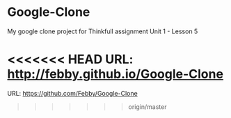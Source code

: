 Google-Clone
============

My google clone project for Thinkfull assignment Unit 1 - Lesson 5

<<<<<<< HEAD
URL: http://febby.github.io/Google-Clone
=======
URL: https://github.com/Febby/Google-Clone
>>>>>>> origin/master
